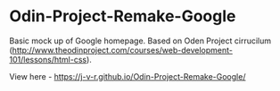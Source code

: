# Odin-Project-Remake-Google
Basic mock up of Google homepage. Based on Oden Project cirrucilum (http://www.theodinproject.com/courses/web-development-101/lessons/html-css). 

View here - https://j-v-r.github.io/Odin-Project-Remake-Google/
